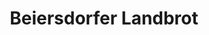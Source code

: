 ---
title: "Beiersdorfer Landbrot"
url: /coburg/beiersdorfer-landbrot-bamberger-strasse/
shop: Bäckerei
---